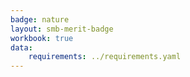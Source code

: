 ```yaml
---
badge: nature
layout: smb-merit-badge
workbook: true
data:
    requirements: ../requirements.yaml
---
```

